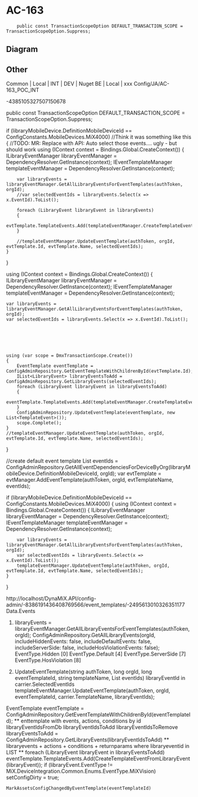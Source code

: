 # AC-163

		public const TransactionScopeOption DEFAULT_TRANSACTION_SCOPE = TransactionScopeOption.Suppress;

## Diagram


## Other

Common | Local | INT | DEV | Nuget
BE | Local | xxx
Config/JA/AC-163_POC_INT


-4385105327507150678

public const TransactionScopeOption DEFAULT_TRANSACTION_SCOPE = TransactionScopeOption.Suppress;



if (libraryMobileDevice.DefinitionMobileDeviceId == ConfigConstants.MobileDevices.MiX4000) //Think it was something like this
{
	//TODO: MR: Replace with API: Auto select those events.... ugly - but should work
	using (IContext context = Bindings.Global.CreateContext())
	{
		ILibraryEventManager libraryEventManager = DependencyResolver.GetInstance<ILibraryEventManager>(context);
		IEventTemplateManager templateEventManager = DependencyResolver.GetInstance<IEventTemplateManager>(context);

		var libraryEvents = libraryEventManager.GetAllLibraryEventsForEventTemplates(authToken, orgId);
		//var selectedEventIds = libraryEvents.Select(x => x.EventId).ToList();

		foreach (LibraryEvent libraryEvent in libraryEvents)
		{
			evtTemplate.TemplateEvents.Add(templateEventManager.CreateTemplateEventFromLibraryEvent(libraryEvent));
		}

		//templateEventManager.UpdateEventTemplate(authToken, orgId, evtTemplate.Id, evtTemplate.Name, selectedEventIds);
	}
}

using (IContext context = Bindings.Global.CreateContext())
{
	ILibraryEventManager libraryEventManager = DependencyResolver.GetInstance<ILibraryEventManager>(context);
	IEventTemplateManager templateEventManager = DependencyResolver.GetInstance<IEventTemplateManager>(context);

	var libraryEvents = libraryEventManager.GetAllLibraryEventsForEventTemplates(authToken, orgId);
	var selectedEventIds = libraryEvents.Select(x => x.EventId).ToList();






	using (var scope = DmxTransactionScope.Create())
	{
		EventTemplate eventTemplate = ConfigAdminRepository.GetEventTemplateWithChildrenById(evtTemplate.Id);
		IList<LibraryEvent> libraryEventsToAdd = ConfigAdminRepository.GetLibraryEvents(selectedEventIds);
		foreach (LibraryEvent libraryEvent in libraryEventsToAdd)
		{
			eventTemplate.TemplateEvents.Add(templateEventManager.CreateTemplateEventFromLibraryEvent(libraryEvent));
		}
		ConfigAdminRepository.UpdateEventTemplate(eventTemplate, new List<TemplateEvent>());
		scope.Complete();
	}
	//templateEventManager.UpdateEventTemplate(authToken, orgId, evtTemplate.Id, evtTemplate.Name, selectedEventIds);
}







//create default event template
List<long> eventIds = ConfigAdminRepository.GetAllEventDependenciesForDeviceByOrg(libraryMobileDevice.DefinitionMobileDeviceId, orgId);
var evtTemplate = evtManager.AddEventTemplate(authToken, orgId, evtTemplateName, eventIds);


if (libraryMobileDevice.DefinitionMobileDeviceId == ConfigConstants.MobileDevices.MiX4000)
{
	using (IContext context = Bindings.Global.CreateContext())
	{
		ILibraryEventManager libraryEventManager = DependencyResolver.GetInstance<ILibraryEventManager>(context);
		IEventTemplateManager templateEventManager = DependencyResolver.GetInstance<IEventTemplateManager>(context);

		var libraryEvents = libraryEventManager.GetAllLibraryEventsForEventTemplates(authToken, orgId);
		var selectedEventIds = libraryEvents.Select(x => x.EventId).ToList();
		templateEventManager.UpdateEventTemplate(authToken, orgId, evtTemplate.Id, evtTemplate.Name, selectedEventIds);
	}
}








http://localhost/DynaMiX.API/config-admin/-8386191436408769566/event_templates/-2495613010326351177
Data.Events
1) libraryEvents = libraryEventManager.GetAllLibraryEventsForEventTemplates(authToken, orgId);
ConfigAdminRepository.GetAllLibraryEvents(orgId, includeHiddenEvents: false, includeDefaultEvents: false, includeServerSide: false, includeHosViolationEvents: false);
EventType.Hidden [0]
EventType.Default [4]
EventType.ServerSide [7]
EventType.HosViolation [8]

2) UpdateEventTemplate(string authToken, long orgId, long eventTemplateId, string templateName, List<long> eventIds)
libraryEventId in carrier.SelectedEventIds
templateEventManager.UpdateEventTemplate(authToken, orgId, eventTemplateId, carrier.TemplateName, libraryEventIds);

  EventTemplate eventTemplate = ConfigAdminRepository.GetEventTemplateWithChildrenById(eventTemplateId);
  ** enttemplate with events, actions, conditions by id
    libraryEventIdsFromDb
    libraryEventIdsToAdd
    libraryEventIdsToRemove
      libraryEventsToAdd = ConfigAdminRepository.GetLibraryEvents(libraryEventIdsToAdd)
      ** libraryevents + actions + conditions + returnparams where libraryeventid in LIST **
      foreach (LibraryEvent libraryEvent in libraryEventsToAdd)
        eventTemplate.TemplateEvents.Add(CreateTemplateEventFromLibraryEvent(libraryEvent));
        if (libraryEvent.EventType != MiX.DeviceIntegration.Common.Enums.EventType.MiXVision)
          setConfigDirty = true;

    MarkAssetsConfigChangedByEventTemplate(eventTemplateId)

